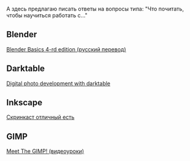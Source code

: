 А здесь предлагаю писать ответы на вопросы типа: "Что почитать, чтобы
научиться работать с..."

## Blender

[Blender Basics 4-rd edition (русский
перевод)](http://b3d.mezon.ru/index.php/Blender_Basics_4-rd_edition)

## Darktable

[Digital photo development with
darktable](http://www.darktable.org/resources/)

## Inkscape

[Скринкаст отличный есть](http://screencasters.heathenx.org/)

## GIMP

[Meet The GIMP\! (видеоуроки)](http://meetthegimp.org/)
